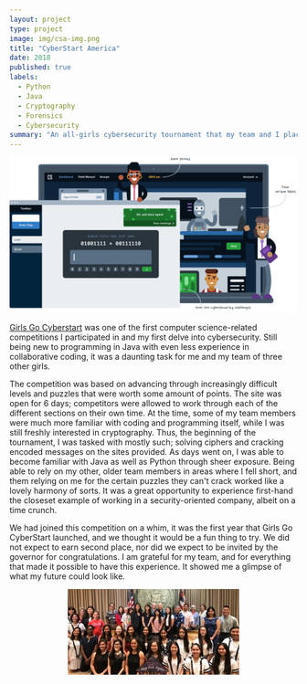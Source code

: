 ```yaml
---
layout: project
type: project
image: img/csa-img.png
title: "CyberStart America"
date: 2018
published: true
labels:
  - Python
  - Java
  - Cryptography
  - Forensics
  - Cybersecurity
summary: "An all-girls cybersecurity tournament that my team and I placed State Second in"
---
```


<img class="img-fluid" src="../img/csa-header.png">

[Girls Go Cyberstart](https://medium.com/girls-go-cyberstart) was one of the first computer science-related competitions I participated in and my first delve into cybersecurity. Still being new to programming in Java with even less experience in collaborative coding, it was a daunting task for me and my team of three other girls.

The competition was based on advancing through increasingly difficult levels and puzzles that were worth some amount of points. The site was open for 6 days; competitors were allowed to work through each of the different sections on their own time. At the time, some of my team members were much more familiar with coding and programming itself, while I was still freshly interested in cryptography. Thus, the beginning of the tournament, I was tasked with mostly such; solving ciphers and cracking encoded messages on the sites provided. As days went on, I was able to become familiar with Java as well as Python through sheer exposure.  Being able to rely on my other, older team members in areas where I fell short, and them relying on me for the certain puzzles they can't crack worked like a lovely harmony of sorts. It was a great opportunity to experience first-hand the closeset example of working in a security-oriented company, albeit on a time crunch.

We had joined this competition on a whim, it was the first year that Girls Go CyberStart launched, and we thought it would be a fun thing to try. We did not expect to earn second place, nor did we expect to be invited by the governor for congratulations. I am grateful for my team, and for everything that made it possible to have this experience. It showed me a glimpse of what my future could look like.

<p align="center"><img src="../img/cybercongrat.jpg" /></p>

